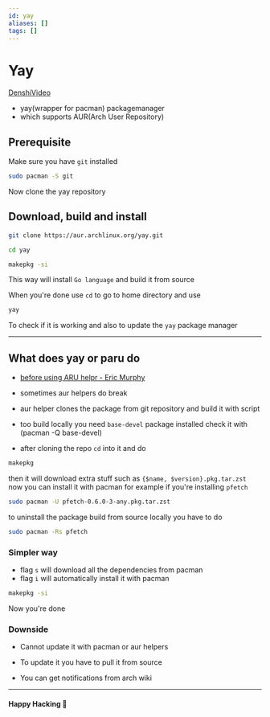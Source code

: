 ```yaml
---
id: yay
aliases: []
tags: []
---
```


# Yay

[DenshiVideo](https://www.youtube.com/watch?v=NzNuFN9hqjI)

- yay(wrapper for pacman) packagemanager
- which supports AUR(Arch User Repository)

## Prerequisite

Make sure you have `git` installed

```bash
sudo pacman -S git
```

Now clone the yay repository

## Download, build and install

```bash
git clone https://aur.archlinux.org/yay.git
```

```bash
cd yay
```

```bash
makepkg -si
```

This way will install `Go language` and build it from source

When you're done use `cd` to go to home directory and use

```bash
yay
```

To check if it is working and also to update the `yay` package manager

---

## What does yay or paru do

- [before using ARU helpr - Eric Murphy](https://www.youtube.com/watch?v=goOrF8zAkqU)

- sometimes aur helpers do break

- aur helper clones the package from git repository and build it with script

- too build locally you need `base-devel` package installed check it with
  (pacman -Q base-devel)

- after cloning the repo `cd` into it and do

```sh
makepkg
```

then it will download extra stuff such as `{$name, $version}.pkg.tar.zst`
now you can install it with pacman for example if you're installing `pfetch`

```sh
sudo pacman -U pfetch-0.6.0-3-any.pkg.tar.zst
```

to uninstall the package build from source locally you have to do

```sh
sudo pacman -Rs pfetch
```

### Simpler way

- flag `s` will download all the dependencies from pacman
- flag `i` will automatically install it with pacman

```sh
makepkg -si
```

Now you're done

### Downside

- Cannot update it with pacman or aur helpers

- To update it you have to pull it from source

- You can get notifications from arch wiki

---

#### Happy Hacking 🎉
